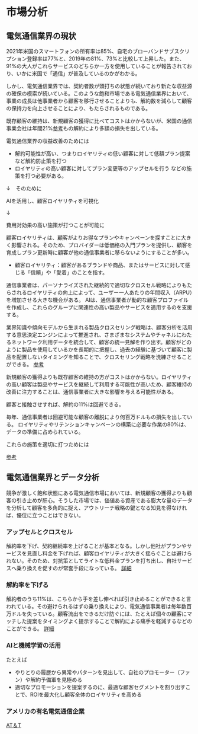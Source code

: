 # 市場分析
## 電気通信業界の現状
2021年米国のスマートフォンの所有率は85%、自宅のブローバンドサブスクリプション登録率は77%と、2019年の81%、73%と比較して上昇した。また、91%の大人がこれらサービスのどちらか一方を使用していることが報告されており、いかに米国で「通信」が普及しているのかがわかる。

しかし、電気通信業界では、契約者数が頭打ちの状態が続いており新たな収益源の確保の模索が続いている。このような飽和市場である電気通信業界において、事業の成長は他事業者から顧客を移行させることよりも、解約数を減らして顧客の保持力を向上させることにより、もたらされるものである。

既存顧客の維持は、新規顧客の獲得に比べてコストはかからないが、米国の通信事業会社は年間21%[参考](https://www.statista.com/statistics/816735/customer-churn-rate-by-industry-us/)もの解約により多額の損失を出している。

電気通信業界の収益改善のためには
* 解約可能性が高い、つまりロイヤリティの低い顧客に対して低額プラン提案など解約防止策を打つ
* ロイヤリティの高い顧客に対してプラン変更等のアップセルを行う
などの施策を打つ必要がある。

↓　そのために

AIを活用し、顧客ロイヤリティを可視化

↓

費用対効果の高い施策が打つことが可能に

顧客ロイヤリティは、顧客がよりお得なプランやキャンペーンを探すことに大きく影響される。そのため、プロバイダーは低価格の入門プランを提供し、顧客を育成しプラン更新時に顧客が他の通信事業者に移らないようにすることが多い。
* 顧客ロイヤリティ：顧客があるブランドや商品、またはサービスに対して感じる「信頼」や「愛着」のことを指す。

通信事業者は、パーソナライズされた継続的で適切なクロスセル戦略によりもたらされるロイヤリティの向上によって、ユーザー一人あたりの年間収入（ARPU）を増加させる大きな機会がある。
AIは、通信事業者が動的な顧客プロファイルを作成し、これらのグループに関連性の高い製品やサービスを適用するのを支援する。

業界知識や傾向モデルから生まれる製品クロスセリング戦略は、顧客分析を活用する意思決定エンジンによって推進され、さまざまなシステムやチャネルにわたるネットワーク利用データを統合して、顧客の統一見解を作り出す。顧客がどのように製品を使用しているかを長期的に把握し、過去の経験に基づいて顧客に製品を配置しないタイミングを知ることで、クロスセリング戦略を洗練させることができる。
[参考](https://resources.altair.com/resfile_web_path/file-en/DA_TelcoCrossSelling_SolutionsFlyer_Letter_Web.pdf)

新規顧客の獲得よりも既存顧客の維持の方がコストはかからない。ロイヤリティの高い顧客は製品やサービスを継続して利用する可能性が高いため、顧客維持の改善に注力することは、通信事業者に大きな影響を与える可能性がある。

顧客と接触させすれば、解約の11%は回避できる。

毎年、通信事業者は回避可能な顧客の離脱により何百万ドルもの損失を出している。
ロイヤリティやリテンションキャンペーンの構築に必要な作業の80%は、データの準備に占められている。



これらの施策を適切に打つためには

[参考](https://resources.altair.com/resfile_web_path/file-en/DA_TelcoChurn_SolutionsFlyer_Letter_Web.pdf)
## 電気通信業界とデータ分析
競争が激しく飽和状態にある電気通信市場においては、新規顧客の獲得よりも顧客の引き止めが肝心。そうした市場では、価値ある資産である膨大な量のデータを分析して顧客を多角的に捉え、アウトリーチ戦略の鍵となる知見を得なければ、優位に立つことはできない。

### アップセルとクロスセル
解約率を下げ、契約継続率を上げることが基本となる。しかし他社がプランやサービスを見直し料金を下げれば、顧客ロイヤリティが大きく揺らぐことは避けられない。そのため、対抗策としてライトな低料金プランを打ち出し、自社サービスへ乗り換えを促すのが常套手段になっている。
[詳細](https://www.altairjp.co.jp/resource/telecom-cross-selling-to-increase-loyalty-revenue)

### 解約率を下げる
解約者のうち11%は、こちらから手を差し伸べれば引き止めることができると言われている。その避けられるはずの乗り換えにより、電気通信事業者は毎年数百万ドルを失っている。顧客流出をできるだけ防ぐには、たとえば個々の顧客にマッチした提案をタイミングよく提示することで解約による痛手を軽減するなどのことができる。
[詳細](https://www.altairjp.co.jp/resource/leverage-altair-data-analytics-for-optimizing-preventative-churn-strategies)

### AIと機械学習の活用
たとえば
* やりとりの履歴から異常やパターンを見出して、自社のプロモーター（ファン）や解約予備軍を見極める
* 適切なプロモーションを提案するのに、最適な顧客セグメントを割り出すことで、ROIを最大化し顧客全体のロイヤリティを高める

### アメリカの有名電気通信企業
[AT＆T](https://ja.wikipedia.org/wiki/AT%26T%E3%83%A2%E3%83%93%E3%83%AA%E3%83%86%E3%82%A3)
